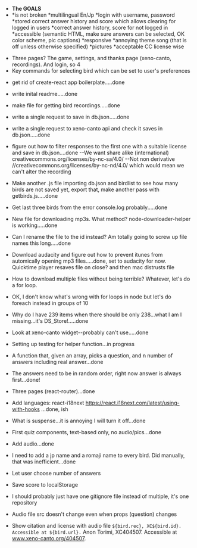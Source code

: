 - **The GOALS**
- *is not broken *multilingual En/Jp *login with username, password *stored correct answer history and score which allows clearing for logged in users *correct answer history, score for not logged in *accessible (semantic HTML, make sure answers can be selected, OK color scheme, pic captions) *responsive *annoying theme song (that is off unless otherwise specified) *pictures *acceptable CC license wise

* Three pages? The game, settings, and thanks page (xeno-canto, recordings). And login, so 4
* Key commands for selecting bird which can be set to user's preferences

- get rid of create-react app boilerplate.....done
- write inital readme.....done
- make file for getting bird recordings.....done
- write a single request to save in db.json.....done
- write a single request to xeno-canto api and check it saves in db.json.....done
- figure out how to filter responses to the first one with a suitable license and save in db.json....done
  --We want share alike (international) creativecommons.org/licenses/by-nc-sa/4.0/
  --Not non derivative //creativecommons.org/licenses/by-nc-nd/4.0/ which would mean we can't alter the recording
- Make another .js file importing db.json and birdlist to see how many birds are not saved yet, export that, make another pass with getbirds.js.....done
- Get last three birds from the error console.log probably.....done
- New file for downloading mp3s. What method? node-downloader-helper is working.....done
- Can I rename the file to the id instead? Am totally going to screw up file names this long.....done
- Download audacity and figure out how to prevent itunes from automically opening mp3 files.....done, set to audacity for now. Quicktime player resaves file on close? and then mac distrusts file
- How to download multiple files without being terrible? Whatever, let's do a for loop.
- OK, I don't know what's wrong with for loops in node but let's do foreach instead in groups of 10
- Why do I have 239 items when there should be only 238...what I am I missing...it's DS_Store!.....done
- Look at xeno-canto widget--probably can't use.....done
- Setting up testing for helper function...in progress
- A function that, given an array, picks a question, and n number of answers including real answer...done
- The answers need to be in random order, right now answer is always first...done!
- Three pages (react-router)...done
- Add languages: react-i18next https://react.i18next.com/latest/using-with-hooks ...done, ish
- What is suspense...it is annoying I will turn it off...done
- First quiz components, text-based only, no audio/pics...done
- Add audio...done
- I need to add a jp name and a romaji name to every bird. Did manually, that was inefficient...done

- Let user choose number of answers
- Save score to localStorage
- I should probably just have one gitignore file instead of multiple, it's one repository
- Audio file src doesn't change even when props (question) changes
- Show citation and license with audio file
  `${bird.rec}, XC${bird.id}. Accessible at ${bird.url}.`
  Anon Torimi, XC404507. Accessible at www.xeno-canto.org/404507.
